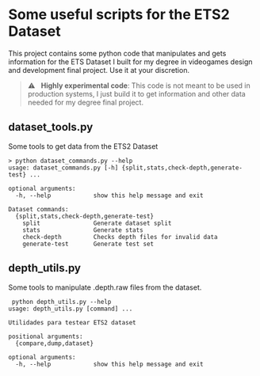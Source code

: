 # Some useful scripts for the ETS2 Dataset

This project contains some python code that manipulates and gets information for the ETS Dataset I built for my degree
in videogames design and development final project. Use it at your discretion.

> :warning: &nbsp; **Highly experimental code**: This code is not meant to be used in production systems, I just build it to 
> get information and other data needed for my degree final project.

## dataset_tools.py

Some tools to get data from the ETS2 Dataset

```
> python dataset_commands.py --help
usage: dataset_commands.py [-h] {split,stats,check-depth,generate-test} ...

optional arguments:
  -h, --help            show this help message and exit

Dataset commands:
  {split,stats,check-depth,generate-test}
    split               Generate dataset split
    stats               Generate stats
    check-depth         Checks depth files for invalid data
    generate-test       Generate test set

```

## depth_utils.py

Some tools to manipulate .depth.raw files from the dataset.

```
 python depth_utils.py --help
usage: depth_utils.py [command] ...

Utilidades para testear ETS2 dataset

positional arguments:
  {compare,dump,dataset}

optional arguments:
  -h, --help            show this help message and exit
```
